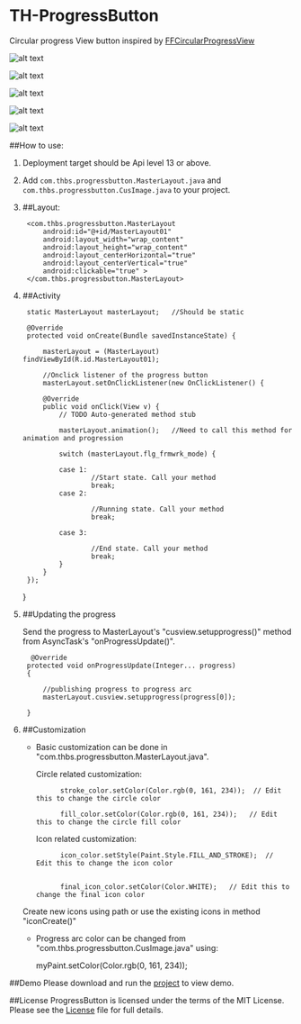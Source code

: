 TH-ProgressButton
============
Circular progress View button inspired by [FFCircularProgressView](https://github.com/elbryan/FFCircularProgressView)

![alt text](https://raw.github.com/Vyshakh-K/TH-ProgressButton/master/screenshots/progressshot1.png "Start state")

![alt text](https://raw.github.com/Vyshakh-K/TH-ProgressButton/master/screenshots/progressshot2.png "Running state")

![alt text](https://raw.github.com/Vyshakh-K/TH-ProgressButton/master/screenshots/progressshot3.png "Progress state")

![alt text](https://raw.github.com/Vyshakh-K/TH-ProgressButton/master/screenshots/progressshot4.png "End state")

![alt text](https://raw.github.com/Vyshakh-K/TH-ProgressButton/master/ProgressButton.gif "Progress Button")

##How to use:
1. Deployment target should be Api level 13 or above.

2. Add `com.thbs.progressbutton.MasterLayout.java` and `com.thbs.progressbutton.CusImage.java` to your project.
  
  
3. ##Layout:
                       
        <com.thbs.progressbutton.MasterLayout
            android:id="@+id/MasterLayout01"
            android:layout_width="wrap_content"
            android:layout_height="wrap_content"
            android:layout_centerHorizontal="true"
            android:layout_centerVertical="true"
            android:clickable="true" >
        </com.thbs.progressbutton.MasterLayout>
 



4. ##Activity
                       
        static MasterLayout masterLayout;   //Should be static
        
        @Override
        protected void onCreate(Bundle savedInstanceState) {
            
            masterLayout = (MasterLayout) findViewById(R.id.MasterLayout01);
            
            //Onclick listener of the progress button
    	    masterLayout.setOnClickListener(new OnClickListener() {
    		
			@Override
			public void onClick(View v) {
				// TODO Auto-generated method stub

				masterLayout.animation();   //Need to call this method for animation and progression
                
				switch (masterLayout.flg_frmwrk_mode) {
                
				case 1:
						//Start state. Call your method
						break;
				case 2:
					
						//Running state. Call your method
						break;
					
				case 3:
					
					    //End state. Call your method
						break;
				}	
			}
		});
    }
            




5. ##Updating the progress
 
    
	Send the progress to MasterLayout's "cusview.setupprogress()" method from AsyncTask's "onProgressUpdate()".
   
         @Override
	 	protected void onProgressUpdate(Integer... progress) 
	 	{

			//publishing progress to progress arc
			masterLayout.cusview.setupprogress(progress[0]);
 
	 	}





6. ##Customization
    
    - Basic customization can be done in "com.thbs.progressbutton.MasterLayout.java".
        
        Circle related customization:
        
                stroke_color.setColor(Color.rgb(0, 161, 234));  // Edit this to change the circle color

                fill_color.setColor(Color.rgb(0, 161, 234));   // Edit this to change the circle fill color
           
           
        Icon related customization:
        
                icon_color.setStyle(Paint.Style.FILL_AND_STROKE);  // Edit this to change the icon color
           
           
                final_icon_color.setColor(Color.WHITE);   // Edit this to change the final icon color
           
    
    
    Create new icons using path or use the existing icons in method "iconCreate()"
        
        

    - Progress arc color can be changed from "com.thbs.progressbutton.CusImage.java" using:
        
        
        
        myPaint.setColor(Color.rgb(0, 161, 234));    
    

##Demo
Please download and run the [project](https://github.com/torryharris/TH-ProgressButton) to view demo.

##License
ProgressButton is licensed under the terms of the MIT License. Please see the [License](https://github.com/torryharris/TH-ProgressButton/blob/master/LICENSE) file for full details.
